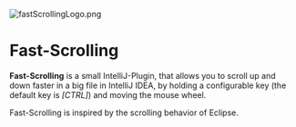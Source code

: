 ![fastScrollingLogo.png](https://bitbucket.org/repo/nb8yAG/images/1359212593-fastScrollingLogo.png)

# Fast-Scrolling #
**Fast-Scrolling** is a small IntelliJ-Plugin, that allows you to scroll up and down faster in a big file in IntelliJ IDEA, by holding a configurable key (the default key is *[CTRL]*) and moving the mouse wheel.
    
Fast-Scrolling is inspired by the scrolling behavior of Eclipse.